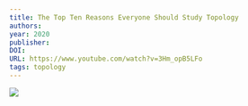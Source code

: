 ```yaml
---
title: The Top Ten Reasons Everyone Should Study Topology
authors: 
year: 2020
publisher: 
DOI: 
URL: https://www.youtube.com/watch?v=3Hm_opB5LFo
tags: topology
---
```

![](https://www.youtube.com/watch?v=3Hm_opB5LFo)

